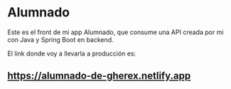 # Alumnado

Este es el front de mi app Alumnado, que consume una API creada por mi con Java y Spring Boot en backend.

El link donde voy a llevarla a producción es:

## https://alumnado-de-gherex.netlify.app

